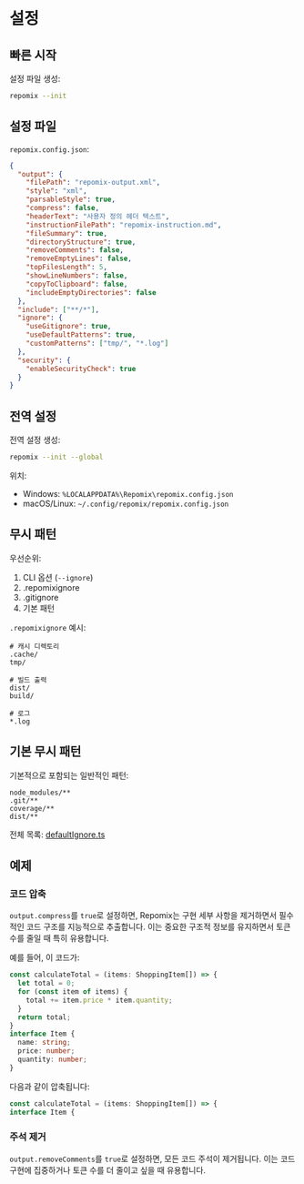 # 설정

## 빠른 시작

설정 파일 생성:
```bash
repomix --init
```

## 설정 파일

`repomix.config.json`:
```json
{
  "output": {
    "filePath": "repomix-output.xml",
    "style": "xml",
    "parsableStyle": true,
    "compress": false,
    "headerText": "사용자 정의 헤더 텍스트",
    "instructionFilePath": "repomix-instruction.md",
    "fileSummary": true,
    "directoryStructure": true,
    "removeComments": false,
    "removeEmptyLines": false,
    "topFilesLength": 5,
    "showLineNumbers": false,
    "copyToClipboard": false,
    "includeEmptyDirectories": false
  },
  "include": ["**/*"],
  "ignore": {
    "useGitignore": true,
    "useDefaultPatterns": true,
    "customPatterns": ["tmp/", "*.log"]
  },
  "security": {
    "enableSecurityCheck": true
  }
}
```

## 전역 설정

전역 설정 생성:
```bash
repomix --init --global
```

위치:
- Windows: `%LOCALAPPDATA%\Repomix\repomix.config.json`
- macOS/Linux: `~/.config/repomix/repomix.config.json`

## 무시 패턴

우선순위:
1. CLI 옵션 (`--ignore`)
2. .repomixignore
3. .gitignore
4. 기본 패턴

`.repomixignore` 예시:
```text
# 캐시 디렉토리
.cache/
tmp/

# 빌드 출력
dist/
build/

# 로그
*.log
```

## 기본 무시 패턴

기본적으로 포함되는 일반적인 패턴:
```text
node_modules/**
.git/**
coverage/**
dist/**
```

전체 목록: [defaultIgnore.ts](https://github.com/yamadashy/repomix/blob/main/src/config/defaultIgnore.ts)

## 예제

### 코드 압축

`output.compress`를 `true`로 설정하면, Repomix는 구현 세부 사항을 제거하면서 필수적인 코드 구조를 지능적으로 추출합니다. 이는 중요한 구조적 정보를 유지하면서 토큰 수를 줄일 때 특히 유용합니다.

예를 들어, 이 코드가:

```typescript
const calculateTotal = (items: ShoppingItem[]) => {
  let total = 0;
  for (const item of items) {
    total += item.price * item.quantity;
  }
  return total;
}
interface Item {
  name: string;
  price: number;
  quantity: number;
}
```

다음과 같이 압축됩니다:

```typescript
const calculateTotal = (items: ShoppingItem[]) => {
interface Item {
```

### 주석 제거

`output.removeComments`를 `true`로 설정하면, 모든 코드 주석이 제거됩니다. 이는 코드 구현에 집중하거나 토큰 수를 더 줄이고 싶을 때 유용합니다.
